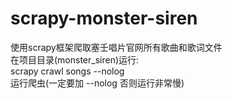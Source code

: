 # scrapy-monster-siren
使用scrapy框架爬取塞壬唱片官网所有歌曲和歌词文件\
在项目目录(monster_siren)运行:\
scrapy crawl songs --nolog\
运行爬虫(一定要加 --nolog 否则运行非常慢)
